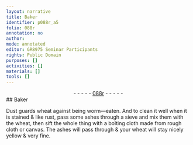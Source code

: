 ```yaml
---
layout: narrative
title: Baker
identifier: p088r_a5
folio: 088r
annotation: no
author:
mode: annotated
editor: GR8975 Seminar Participants
rights: Public Domain
purposes: []
activities: []
materials: []
tools: []
---
```


 <div class="folio" align="center">- - - - - <a href="http://gallica.bnf.fr/ark:/12148/btv1b10500001g/f181.image" target="_blank">088r</a> - - - - - </div> 
## Baker

 
 Dust guards wheat against being worm—eaten. And to clean it well when it is stained & like rust, pass some ashes through a sieve and mix them with the wheat, then sift the whole thing with a bolting cloth made from rough cloth or canvas. The ashes will pass through & your wheat will stay nicely yellow & very fine. 
 